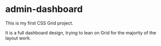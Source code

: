 # admin-dashboard

This is my first CSS Grid project.

It is a full dashboard design, trying to lean on Grid for the majority of the layout work. 